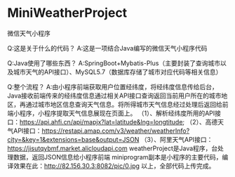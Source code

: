# MiniWeatherProject
微信天气小程序


Q:这是关于什么的代码？
A:这是一项结合Java编写的微信天气小程序代码

Q:Java使用了哪些东西？
A:SpringBoot+Mybatis-Plus（主要封装了查询城市以及城市天气的API接口）、MySQL5.7（数据库存储了城市对应代码等相关信息）

Q:整个流程？
A:由小程序前端获取用户位置经纬度，将经纬度信息传给后台，Java接收前端传来的经纬度信息通过相关API接口查询返回当前用户所在的城市地区，再通过城市地区信息查询天气信息。将所得城市天气信息经过处理后返回给前端小程序，小程序提取天气信息展现在页面上。
（1）、解析经纬度所用的API接口：https://api.ahfi.cn/api/mapjx?lat=latitude&lng=longtitude;
（2）、高德天气API接口：https://restapi.amap.com/v3/weather/weatherInfo?city=&key=1&extensions=base&output=JSON
（3）、阿里天气API接口：https://jisutqybmf.market.alicloudapi.com
weatherProject是Java程序，台处理数据，返回JSON信息给小程序前端
miniprogram副本是小程序的主要代码，编译效果在此：http://82.156.30.3:8082/pic/0.jpg
以上，全部代码上传完成。
